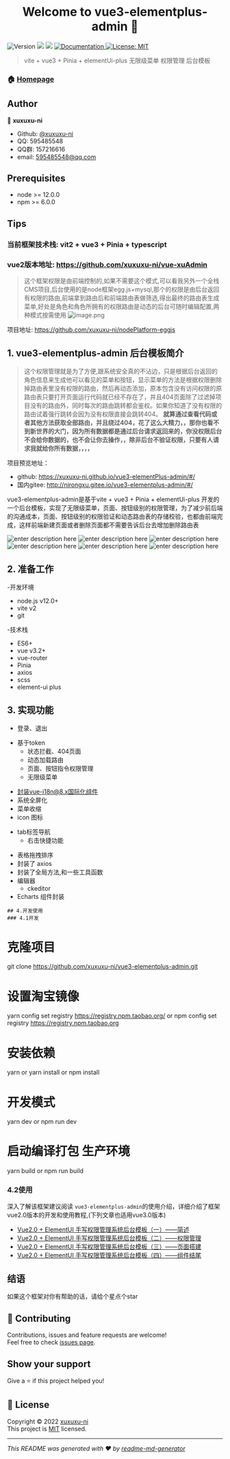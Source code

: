 <h1 align="center">Welcome to vue3-elementplus-admin 👋</h1>
<p>
  <img alt="Version" src="https://img.shields.io/badge/version-1.0.0-blue.svg?cacheSeconds=2592000" />
  <img src="https://img.shields.io/badge/node-%3E%3D%2012.0.0-blue.svg" />
  <img src="https://img.shields.io/badge/npm-%3E%3D%206.0.0-blue.svg" />
  <a href="https://github.com/xuxuxu-ni/vue3-elementPlus-admin/blob/master/README.md">
    <img alt="Documentation" src="https://img.shields.io/badge/documentation-yes-brightgreen.svg" target="_blank" />
  </a>
  <a href="https://github.com/xuxuxu-ni/vue3-elementplus-admin/blob/master/LICENSE">
    <img alt="License: MIT" src="https://img.shields.io/badge/License-MIT-yellow.svg" target="_blank" />
  </a>
</p>

> vite + vue3 + Pinia + elementUi-plus 无限级菜单 权限管理 后台模板

### 🏠 [Homepage](https://xuxuxu-ni.github.io/vue3-elementPlus-admin/#/index)
## Author

👤 **xuxuxu-ni**

* Github: [@xuxuxu-ni](https://github.com/xuxuxu-ni)
* QQ: 595485548
* QQ群: 157216616
* email: 595485548@qq.com


## Prerequisites

- node >= 12.0.0
- npm >= 6.0.0

## Tips
### 当前框架技术栈: vit2 + vue3 + Pinia + typescript
### vue2版本地址: https://github.com/xuxuxu-ni/vue-xuAdmin
> 这个框架权限是由前端控制的,如果不需要这个模式,可以看我另外一个全栈CMS项目,后台使用的是node框架egg.js+mysql,那个的权限是由后台返回有权限的路由,前端拿到路由后和前端路由表做筛选,得出最终的路由表生成菜单,好处是角色和角色所拥有的权限路由是动态的后台可随时编辑配置,两种模式按需使用
![image.png](https://i.loli.net/2020/05/13/67n2YkZwxLBFDMy.png)

项目地址: https://github.com/xuxuxu-ni/nodePlatform-eggjs
## 1. vue3-elementplus-admin 后台模板简介
> 这个权限管理就是为了方便,跟系统安全真的不沾边，只是根据后台返回的角色信息来生成他可以看见的菜单和按钮，显示菜单的方法是根据权限删除掉路由表里没有权限的路由，然后再动态添加，原本包含没有访问权限的原路由表只要打开页面运行代码就已经不存在了，并且404页面除了过滤掉项目没有的路由外，同时每次的路由跳转都会鉴权。如果你知道了没有权限的路由试着强行跳转会因为没有权限直接会跳转404。
**就算通过查看代码或者其他方法获取全部路由，并且绕过404，花了这么大精力，，那你也看不到新世界的大门，因为所有数据都是通过后台请求返回来的，你没权限后台不会给你数据的，也不会让你去操作，，除非后台不验证权限，只要有人请求我就给你所有数据，，，，**

项目预览地址：
- github: https://xuxuxu-ni.github.io/vue3-elementPlus-admin/#/
- 国内gitee: http://nirongxu.gitee.io/vue3-elementplus-admin/#/

vue3-elementplus-admin是基于vite + vue3 + Pinia + elementUi-plus 开发的一个后台模板，实现了无限级菜单，页面、按钮级别的权限管理，为了减少前后端的沟通成本，页面、按钮级别的权限验证和动态路由表的存储校验，也都由前端完成，这样前端新建页面或者删除页面都不需要告诉后台去增加删除路由表

![enter description here](https://i.loli.net/2019/12/24/Ocs7n45uaMDhKef.png)
![enter description here](https://i.loli.net/2019/12/24/8dZaITtQOY7uNbF.png)
![enter description here](https://i.loli.net/2018/12/12/5c10a2f90e38a.jpg)
![enter description here](https://i.loli.net/2018/12/16/5c153f4998458.jpg)
![enter description here](https://i.loli.net/2018/12/16/5c153fe516daf.jpg)
![enter description here](https://i.loli.net/2018/12/12/5c102c115c130.jpg)
## 2. 准备工作
-开发环境
- node.js v12.0+
- vite v2
- git

-技术栈
- ES6+
- vue v3.2+
- vue-router
- Pinia
- axios
- scss
- element-ui plus

## 3. 实现功能

- 登录、退出
+ 基于token
    - 状态拦截、404页面
    - 动态加载路由
    - 页面、按钮指令权限管理
    - 无限级菜单
- 封装vue-i18n@8.x国际化组件
- 系统全屏化
- 菜单收缩
- icon 图标
+ tab标签导航
    - 右击快捷功能
- 表格拖拽排序
- 封装了 axios
- 封装了全局方法,和一些工具函数
- 编辑器
    - ckeditor
- Echarts 组件封装

```
## 4.开发使用
### 4.1开发
```
# 克隆项目
git clone https://github.com/xuxuxu-ni/vue3-elementplus-admin.git

# 设置淘宝镜像
yarn config set registry https://registry.npm.taobao.org/
or
npm config set registry https://registry.npm.taobao.org
# 安装依赖
yarn  or  yarn install
or
npm install

# 开发模式
yarn dev
or
npm run dev

# 启动编译打包 生产环境
yarn build
or
npm run build


### 4.2使用
深入了解该框架建议阅读 `vue3-elementplus-admin`的使用介绍，详细介绍了框架vue2.0版本的开发和使用教程,(下列文章也适用vue3.0版本)
- [Vue2.0 + ElementUI 手写权限管理系统后台模板（一）——简述](https://juejin.im/post/5c15332be51d4513ea6ed291)
- [Vue2.0 + ElementUI 手写权限管理系统后台模板（二）——权限管理](https://juejin.im/post/5c1552a65188250850604bb0)
- [Vue2.0 + ElementUI 手写权限管理系统后台模板（三）——页面搭建](https://juejin.im/post/5c156ae16fb9a049e660250c)
- [Vue2.0 + ElementUI 手写权限管理系统后台模板（四）——组件结尾](https://juejin.im/post/5c1605e76fb9a049b41c5cb0)


## 结语
如果这个框架对你有帮助的话，请给个星点个star


## 🤝 Contributing

Contributions, issues and feature requests are welcome!<br />Feel free to check [issues page](https://github.com/xuxuxu-ni/vue3-elementplus-admin/issues).

## Show your support

Give a ⭐️ if this project helped you!

## 📝 License

Copyright © 2022 [xuxuxu-ni](https://github.com/xuxuxu-ni) <br/>
This project is [MIT](https://github.com/xuxuxu-ni/vue3-elementplus-admin/blob/master/LICENSE) licensed.

***
_This README was generated with ❤️ by [readme-md-generator](https://github.com/kefranabg/readme-md-generator)_
